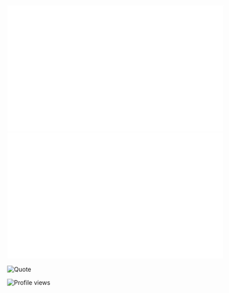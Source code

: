 
![](https://raw.githubusercontent.com/DevElkami/github-stats/master/generated/overview.svg)
![](https://raw.githubusercontent.com/DevElkami/github-stats/master/generated/languages.svg)

![Quote](https://github-readme-quotes.herokuapp.com/quote)

![Profile views](https://gpvc.arturio.dev/DevElkami)
